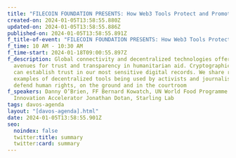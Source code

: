 ```yaml
---
title: "FILECOIN FOUNDATION PRESENTS: How Web3 Tools Protect and Promote Human Rights"
created-on: 2024-01-05T13:58:55.880Z
updated-on: 2024-01-05T13:58:55.886Z
published-on: 2024-01-05T13:58:55.891Z
f_title-of-event: "FILECOIN FOUNDATION PRESENTS: How Web3 Tools Protect and Promote Human Rights"
f_time: 10 AM - 10:30 AM
f_time-start: 2024-01-18T09:00:55.897Z
f_description: Global connectivity and decentralized technologies offer new
  avenues for trust and transparency in humanitarian aid. Cryptographic proofs
  can establish trust in our most sensitive digital records. We share real-world
  examples of decentralized tools being used by activists and journalists to
  defend human rights, on the ground and in the courtroom
f_speakers: Danny O’Brien, FF Bernard Kowatch, UN World Food Programme
  Innovation Accelerator Jonathan Dotan, Starling Lab
tags: davos-agenda
layout: "[davos-agenda].html"
date: 2024-01-05T13:58:55.901Z
seo:
  noindex: false
  twitter:title: summary
  twitter:card: summary
---
```

